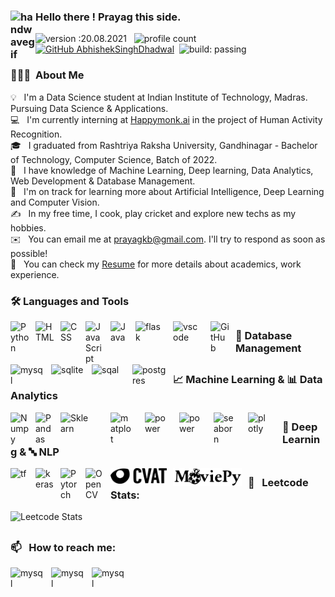 
### <img alt="handwavegif" src="https://user-images.githubusercontent.com/39513876/112366216-8cfe7400-8cfe-11eb-8116-7d3dbae20e97.gif" width='40' align="left"/> Hello there ! Prayag this side.
![version :20.08.2021](https://img.shields.io/badge/version-20.08.2021-informational) &nbsp;
![profile count](https://komarev.com/ghpvc/?username=prayagkb&color=red)&nbsp;
[![GitHub AbhishekSinghDhadwal](https://img.shields.io/github/followers/prayagkb?label=follow&style=social)](https://github.com/prayagkb)&nbsp;
![build: passing](https://img.shields.io/badge/build-passing-success)

### 👨🏻‍💻 &nbsp;About Me

💡 &nbsp; I'm a Data Science student at Indian Institute of Technology, Madras. Pursuing Data Science & Applications.\
💻 &nbsp; I'm currently interning at <a href="https://happymonk.co/">Happymonk.ai</a> in the project of Human Activity Recognition.\
🎓 &nbsp; I graduated from Rashtriya Raksha University, Gandhinagar - Bachelor of Technology, Computer Science, Batch of 2022.\
🧠 &nbsp; I have knowledge of Machine Learning, Deep learning, Data Analytics, Web Development & Database Management.\
🌱 &nbsp; I'm on track for learning more about Artificial Intelligence, Deep Learning and Computer Vision.\
✍️ &nbsp; In my free time, I cook, play cricket and explore new techs as my hobbies.\
✉️ &nbsp; You can email me at prayagkb@gmail.com. I'll try to respond as soon as possible!\
📄 &nbsp; You can check my [Resume](https://drive.google.com/file/d/1e4Mx6X7IZuwaPb4RdfybzAcHsCB6T3f2/view?usp=sharing) for more details about academics, work experience.

### 🛠 Languages and Tools

<img align="left" alt="Python" width="30px" style="padding-right:10px;" title="Python"  src="https://cdn.jsdelivr.net/gh/devicons/devicon/icons/python/python-original.svg"/>
<img align="left" alt="HTML" width="30px" style="padding-right:10px;"  title="HTML" src="https://cdn.jsdelivr.net/gh/devicons/devicon/icons/html5/html5-plain.svg" />
<img align="left" alt="CSS" width="30px" style="padding-right:10px;"  title="CSS" src="https://cdn.jsdelivr.net/gh/devicons/devicon/icons/css3/css3-plain.svg" />
<img align="left" alt="JavaScript" width="30px" style="padding-right:10px;" title="JavaScript" src="https://cdn.jsdelivr.net/gh/devicons/devicon/icons/javascript/javascript-plain.svg" />
<img align="left" alt="Java" width="30px" style="padding-right:10px;"  title="Java" src="https://cdn.jsdelivr.net/gh/devicons/devicon/icons/java/java-original.svg"/>
<img align="left" alt="flask" width="40px" style="padding-right:20px;" title="Flask" src="https://cdn.cdnlogo.com/logos/f/80/flask.svg" />
<img align="left" alt="vscode" width="40px" style="padding-right:20px;" title="VScode" src="https://cdn.jsdelivr.net/gh/devicons/devicon/icons/vscode/vscode-original.svg" />
<img align="left" alt="GitHub" width="30px" style="padding-right:10px;" title="Github" src="https://cdn.jsdelivr.net/gh/devicons/devicon/icons/github/github-original.svg" />

##
### 📅 Database Management

<img align="left" alt="mysql" width="55px" style="padding-right:10px;"  title="MySQL" src="https://cdn.jsdelivr.net/gh/devicons/devicon/icons/mysql/mysql-original-wordmark.svg"/>
<img align="left" alt="sqlite" width="55px" style="padding-right:10px;"  title="SQLite" src="https://cdn.jsdelivr.net/gh/devicons/devicon/icons/sqlite/sqlite-plain-wordmark.svg"/>
<img align="left" alt="sqal" width="55px" style="padding-right:10px;"  title="SQAlchemy" src="https://cdn.jsdelivr.net/gh/devicons/devicon/icons/sqlalchemy/sqlalchemy-original.svg"/>
<img align="left" alt="postgres" width="55px" style="padding-right:10px;" title="PostgresSQL"  src="https://cdn.jsdelivr.net/gh/devicons/devicon/icons/postgresql/postgresql-original.svg"/>

##
##
### 📈 Machine Learning & 📊 Data Analytics

<img align="left" alt="Numpy" width="30px" style="padding-right:10px;" title="Numpy" src="https://cdn.jsdelivr.net/gh/devicons/devicon/icons/numpy/numpy-original.svg" />
<img align="left" alt="Pandas" width="30px" style="padding-right:10px;" title="Pandas" src="https://cdn.jsdelivr.net/gh/devicons/devicon/icons/pandas/pandas-original.svg" />
<img align="left" alt="Sklearn" width="50px" style="padding-right:30px;" title="Scikit Learn" src="https://upload.wikimedia.org/wikipedia/commons/0/05/Scikit_learn_logo_small.svg" />
<img align="left" alt="matplot" width="35px" style="padding-right:20px;" title="Matplotlib" src="https://upload.wikimedia.org/wikipedia/commons/0/01/Created_with_Matplotlib-logo.svg" />
<img align="left" alt="power" width="35px" style="padding-right:20px;" title="PowerBI" src="https://upload.wikimedia.org/wikipedia/commons/c/cf/New_Power_BI_Logo.svg" />
<img align="left" alt="power" width="35px" style="padding-right:20px;" title="Tableau" src="https://cdn.worldvectorlogo.com/logos/tableau-software.svg" />

<img align="left" alt="seaborn" width="35px" style="padding-right:20px;" title="Seaborn" src="https://seaborn.pydata.org/_images/logo-mark-lightbg.svg" />
<img align="left" alt="plotly" width="35px" style="padding-right:20px;" title="Plotly" src="https://www.vectorlogo.zone/logos/plot_ly/plot_ly-official.svg" />

##
##
### 🧠 Deep Learning & 🔤 NLP
 
<img align="left" alt="tf" width="30px" style="padding-right:10px;" title="TensorFlow" src="https://cdn.jsdelivr.net/gh/devicons/devicon/icons/tensorflow/tensorflow-original.svg" />
<img align="left" alt="keras" width="30px" style="padding-right:10px;" title="Keras" src="https://upload.wikimedia.org/wikipedia/commons/a/ae/Keras_logo.svg" />

<img align="left" alt="Pytorch" width="30px" style="padding-right:10px;" title="PyTorch" src="https://cdn.jsdelivr.net/gh/devicons/devicon/icons/pytorch/pytorch-original.svg" />
<img align="left" alt="OpenCV" width="30px" style="padding-right:10px;" title="OpenCV" src="https://upload.wikimedia.org/wikipedia/commons/3/32/OpenCV_Logo_with_text_svg_version.svg" />
<img align="left" alt="cvat" width="90px" style="padding-right:10px;" title="CVAT" src="https://github.com/prayagkb/ML-Mid-Mini-Projects/blob/main/CVAT-Logo-complet-300x83.svg" />
<img align="left" alt="MoviePy" width="110px" style="padding-right:10px;" title="MoviePy" src="https://github.com/prayagkb/ML-Mid-Mini-Projects/blob/main/header-image_.svg" />



##
##
### 🔢 &nbsp; Leetcode Stats:
![Leetcode Stats](https://leetcard.jacoblin.cool/prayag_kb?hide=ranking)

##
### 📫 &nbsp; How to reach me:

<a href="https://www.linkedin.com/in/prayag-kb/"><img align="left" alt="mysql" width="55px" style="padding-right:10px;" src="https://cdn.jsdelivr.net/gh/devicons/devicon/icons/linkedin/linkedin-original.svg"/></a> &nbsp;
<a href="mailto:prayagkb1@gmail.como"><img align="left" alt="mysql" width="55px" height="55px" style="padding-right:10px;" src="https://upload.wikimedia.org/wikipedia/commons/7/7e/Gmail_icon_%282020%29.svg"/></a> &nbsp;
<a href="https://instagram.com/prayag_kb"><img align="left" alt="mysql" width="55px" style="padding-right:10px;"  title="Insta" src="https://upload.wikimedia.org/wikipedia/commons/e/e7/Instagram_logo_2016.svg"/></a> &nbsp;
